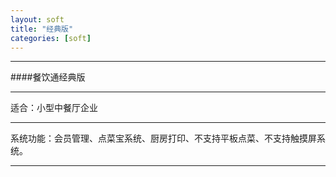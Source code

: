 ```yaml
---
layout: soft
title: "经典版"
categories: [soft]
---
```

<hr/>
####餐饮通经典版
<hr/>
适合：小型中餐厅企业
<hr/>
系统功能：会员管理、点菜宝系统、厨房打印、不支持平板点菜、不支持触摸屏系统。
<hr/>


